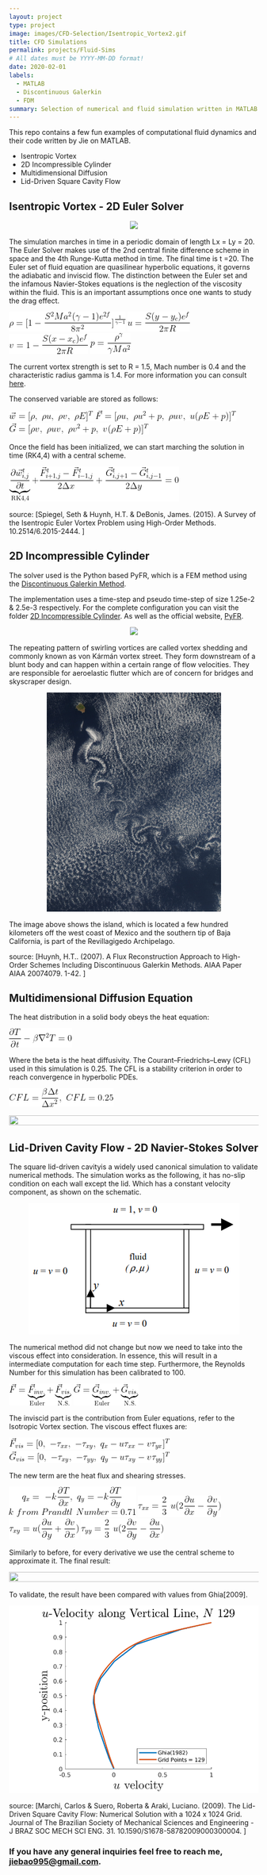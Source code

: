 ```yaml
---
layout: project
type: project
image: images/CFD-Selection/Isentropic_Vortex2.gif
title: CFD Simulations
permalink: projects/Fluid-Sims
# All dates must be YYYY-MM-DD format!
date: 2020-02-01
labels:
  - MATLAB
  - Discontinuous Galerkin 
  - FDM
summary: Selection of numerical and fluid simulation written in MATLAB. Isentropic vortex, 2D inviscid cylinder, multidimensional diffusion, lid-driven square cavity flow. 
---
```

This repo contains a few fun examples of computational fluid dynamics and their code written by Jie on MATLAB.
* Isentropic Vortex
* 2D Incompressible Cylinder
* Multidimensional Diffusion
* Lid-Driven Square Cavity Flow
 
## Isentropic Vortex - 2D Euler Solver

<p align="center">
<img src="../images/CFD-Selection/Isentropic_Vortex2.gif">
</p>

The simulation marches in time in a periodic domain of length Lx = Ly = 20. The Euler Solver makes use of the 2nd central finite difference scheme in space and the 4th Runge-Kutta method in time. The final time is t =20. The Euler set of fluid equation are quasilinear hyperbolic equations, it governs the adiabatic and inviscid flow. The distinction between the Euler set and the infamous Navier-Stokes equations is the neglection of the viscosity within the fluid. This is an important assumptions once one wants to study the drag effect.

<img src="../images/CFD-Selection/Latex_Equation/rho.gif">

<img src="../images/CFD-Selection/Latex_Equation/u.gif">

<img src="../images/CFD-Selection/Latex_Equation/v.gif">

<img src="../images/CFD-Selection/Latex_Equation/p.gif">

The current vortex strength is set to R = 1.5, Mach number is 0.4 and the characteristic radius gamma is 1.4. For more information you can consult [here](https://www.researchgate.net/publication/299645119_A_Survey_of_the_Isentropic_Euler_Vortex_Problem_using_High-Order_Methods).

The conserved variable are stored as follows:

<img src="../images/CFD-Selection/Latex_Equation/conservative_w.gif">

<img src="../images/CFD-Selection/Latex_Equation/conservative_F.gif">

<img src="../images/CFD-Selection/Latex_Equation/conservative_G.gif">

Once the field has been initialized, we can start marching the solution in time (RK4,4) with a central scheme.

<img src="../images/CFD-Selection/Latex_Equation/Central_scheme.gif">

source: [Spiegel, Seth & Huynh, H.T. & DeBonis, James. (2015). A Survey of the Isentropic Euler Vortex Problem using High-Order Methods. 10.2514/6.2015-2444. ]

## 2D Incompressible Cylinder
The solver used is the Python based PyFR, which is a FEM method using the [Discontinuous Galerkin Method](https://www.researchgate.net/publication/309715679_A_Flux_Reconstruction_Approach_to_High-Order_Schemes_Including_Discontinuous_Galerkin_Methods).

The implementation uses a time-step and pseudo time-step of size 1.25e-2 & 2.5e-3 respectively. For the complete configuration you can visit the folder [2D Incompressible Cylinder](https://github.com/DiscoBroccoli/CFD-Simulation/tree/main/2D%20Incompressible%20Cylinder). As well as the official website, [PyFR](http://www.pyfr.org/index.php).

<p align="center">
<img src="../images/CFD-Selection/2D_cylinder.gif">
</p>

The repeating pattern of swirling vortices are called vortex shedding and commonly known as von Kármán vortex street. They form downstream of a blunt body and can happen within a certain range of flow velocities. They are responsible for aeroelastic flutter which are of concern for bridges and skyscraper design.

<p align="center">
<img src="../images/CFD-Selection/von_karman.jpeg" width="70%" height="70%">
</p>

The image above shows the island, which is located a few hundred kilometers off the west coast of Mexico and the southern tip of Baja California, is part of the Revillagigedo Archipelago. 

source: [Huynh, H.T.. (2007). A Flux Reconstruction Approach to High-Order Schemes Including Discontinuous Galerkin Methods. AIAA Paper AIAA 20074079. 1-42. ]

## Multidimensional Diffusion Equation

The heat distribution in a solid body obeys the heat equation:

<img src="../images/CFD-Selection/Latex_Equation/heat_equa.gif">

Where the beta is the heat diffusivity. The Courant–Friedrichs–Lewy (CFL) used in this simulation is 0.25. The CFL is a stability criterion in order to reach convergence in hyperbolic PDEs.

<img src="../images/CFD-Selection/Latex_Equation/CFL.gif">

<p align="center">
<img src="../images/CFD-Selection/Multidimensional Diffusion/Heat-Multi.gif" width="120%" height="120%">
</p>

## Lid-Driven Cavity Flow - 2D Navier-Stokes Solver

The square lid-driven cavityis a widely used canonical simulation to validate numerical methods. The simulation works as the following, it has no-slip condition on each wall except the lid. Which has a constant velocity component, as shown on the schematic.

<p align="center">
<img src="../images/CFD-Selection/Lid Driven Cavity Flow/chrome_mfqAZ0VdbW.png">
</p>

The numerical method did not change but now we need to take into the viscous effect into consideration. In essence, this will result in a intermediate computation for each time step. Furthermore, the Reynolds Number for this simulation has been calibrated to 100.

<img src="../images/CFD-Selection/Latex_Equation/F_Flux.gif">

<img src="../images/CFD-Selection/Latex_Equation/G_flux.gif">

The inviscid part is the contribution from Euler equations, refer to the Isotropic Vortex section. The viscous effect fluxes are:

<img src="../images/CFD-Selection/Latex_Equation/Conserved_Fv.gif">

<img src="../images/CFD-Selection/Latex_Equation/Conserved_Gv.gif">

The new term are the heat flux and shearing stresses.

<img src="../images/CFD-Selection/Latex_Equation/q_flux.gif">

<img src="../images/CFD-Selection/Latex_Equation/tau_xx.gif">

<img src="../images/CFD-Selection/Latex_Equation/tau_xy.gif">

<img src="../images/CFD-Selection/Latex_Equation/tau_yy.gif">

Similarly to before, for every derivative we use the central scheme to approximate it. The final result:

<p align="center">
<img src="../images/CFD-Selection/Lid Driven Cavity Flow/cavity-lid.gif" width="120%" height="120%">
</p>

To validate, the result have been compared with values from Ghia[2009].

<p align="center">
<img src="../images/CFD-Selection/Lid Driven Cavity Flow/Validation_Ghia.png">
</p>

source: [Marchi, Carlos & Suero, Roberta & Araki, Luciano. (2009). The Lid-Driven Square Cavity Flow: Numerical Solution with a 1024 x 1024 Grid. Journal of The Brazilian Society of Mechanical Sciences and Engineering - J BRAZ SOC MECH SCI ENG. 31. 10.1590/S1678-58782009000300004. ]

###  If you have any general inquiries feel free to reach me, [jiebao995@gmail.com](jiebao995@gmail.com).
